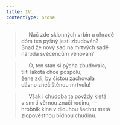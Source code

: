 ```yaml
---
title: IV.
contentType: prose
---
```


>      Nač zde sklonných vrbin u ohradě  
> dóm ten pyšný jesti zbudován?  
> Snad že nový sad na mrtvých sadě  
> národa svěcencům věnován?

>      Ó, ten stan si pýcha zbudovala,  
> tlíti lakota chce pospolu,  
> žene zdi, by čistou zachovala  
> dávno znečištěnou mrtvolu!

>      Však i chudoba ta povždy kletá  
> v smrti věrnou značí rodinu, —  
> hrobník klna v dlouhou šachtu metá  
> zlopověstnou bídnou chudinu.
